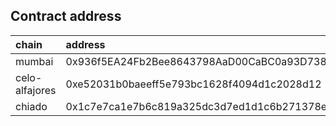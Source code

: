## Contract address

| chain          | address                                    |
| :------------- | :----------------------------------------- |
| mumbai         | 0x936f5EA24Fb2Bee8643798AaD00CaBC0a93D738C |
| celo-alfajores | 0xe52031b0baeeff5e793bc1628f4094d1c2028d12 |
| chiado         | 0x1c7e7ca1e7b6c819a325dc3d7ed1d1c6b271378e |
